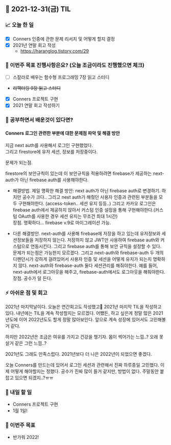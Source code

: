 ## 📆 2021-12-31(금) TIL

### 📈 오늘 한 일
- [x] Conners 인증에 관한 문제 리서치 및 어떻게 할지 결정
- [x] 2021년 연말 회고 작성
  - https://haranglog.tistory.com/29

### 🦄 이번주 목표 진행사항은요? (오늘 조금이라도 진행했으면 체크)
- [ ] 스칼라로 배우는 함수형 프로그래밍 7장 읽고 스터디
- ~~리팩터링 9장 읽고 스터디~~
- [x] Conners 프로젝트 구현
- [x] 2021 연말 회고 작성하기

### 🤔 공부하면서 배운것이 있다면?

#### Conners 로그인 관련한 부분에 대한 문제점 파악 및 해결 방안

지금 next auth를 사용해서 로그인 구현했었다.    
그리고 firestore에 유저 세션, 정보를 저장중이다.    

문제가 되는점.    

firestore의 보안규칙이 있는데 이 보안규칙을 적용하려면 firebase가 제공하는 next-auth가 아닌 firebase auth를 사용해야한다.   

- 해결방법. 
제일 명확한 해결 방안: next auth가 아닌 firebase auth로 변경하기. 하지만 공수가 크다.. 그리고 next auth가 해줬던 사용자 인증과 관련된 부분들을 모두 구현해야한다. (access-token.. 세션 유지 등등..) 그리고 카카오 로그인은 firebase auth에서 제공하지 않아서 커스텀 인증 설정을 통해 구현해야한다.(커스텀 OAuth를 사용한 경우 세션 유지는 무조건 최대 1시간)    
장점. 명확하다… firebase v.9로 마이그레이션 가능.

- 다른 해결방안. 
next-auth를 사용해 firebase에 저장을 하고 있는데 유저정보와 세션정보들을 저장하지 않는다. 저장하지 않고 JWT만 사용하여 firebase auth와 커스텀으로 연동시킨다. 그리고 firebase auth를 통해 보안 규칙을 설정할 수 있다.   
문제가 되는점은 가능한지 모르겠다. 그리고 next-auth와 firebase-auth 두 개의 디펜던시가 강하게 걸려있어서 사용자 인증 및 세션을 어떻게 유지가 되는지 명확하지 않다. next-auth와 firebase-auth 둘다 세션관리를 해줘야한다. 예를 들어, next-auth에서 로그아웃을 해주고, firebase-auth에서도 로그아웃을 해줘야한다.
장점. 공수가 덜 든다.   

### ⚡ 아쉬운 점 및 회고
2021년 마지막날이다. 오늘은 연간회고도 작성했고 2021년 마지막 TIL을 작성하고 있다. 내년에는 TIL을 계속 작성할지는 모르겠다. 어쨌든, 하고 싶은게 정말 많은 2021년도에 이어 2022년도도 할게 정말 많아보인다. 앞으로 계속 성장에 있어서도 고민해볼거 같다.   

하지만 2022년은 조금은 여유를 가지고 건강을 챙기자. 몸이 썩어가는 느낌..? 오래 못살거 같은 그런 느낌..?   

2021년도 그래도 만족스럽다. 2021년보다 더 나은 2022년이 되었으면 좋겠다.   

오늘 Conners를 만드는데 있어서 로그인 세션과 관련해서 진짜 하루종일 고민했다. 이제 어떻게 해야할지는 정했다. 공수가 진짜 많이 들거 같지만, 방법이 없다. 주말동안 붙잡고 있으면 되겠지..?ㅠㅠ

### 🚀 내일 할 일
- Conners 프로젝트 구현
- 1월 1일!

### 🎯 이번주 목표
- 반가워 2022!
